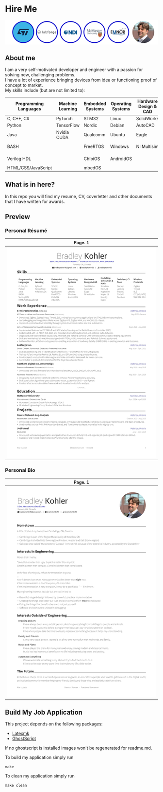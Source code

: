 # Hire Me

<img src="images/banner.png" /><br />

## About me

I am a very self-motivated developer and engineer with a passion for solving new, challenging problems. <br />
I have a lot of experience bringing devices from idea or functioning proof of concept to market. <br />
My skills include (but are not limited to): <br />

**Programming Languages** | **Machine Learning** | **Embedded Systems** | **Operating Systems** | **Hardware Design & CAD** | **Modelling, Simulation & Math** | **DevOps / CI Tools**    | **Wireless Protocols**
--------------------------|----------------------|----------------------|-----------------------|---------------------------|----------------------------------|--------------------------|----------------------------
C, C++, C#                | PyTorch              | STM32                | Linux                 | SolidWorks                | Simulink                         | Docker                   | ZigBee
Python                    | TensorFlow           | Nordic               | Debian                | AutoCAD                   | MATLAB                           | Jenkins                  | Thread
Java                      | Nvidia CUDA          | Qualcomm             | Ubuntu                | Eagle                     | MapleSim                         | TravisCI                 | BLE
BASH                      |                      | FreeRTOS             | Windows               | NI Multisim               | Maple 18                         | CircleCI                 | LTE (NB, MTC)
Verilog HDL               |                      | ChibiOS              | AndroidOS             |                           | NumPy                            | Bamboo                   | MAC 802.15.4
HTML/CSS/JavaScript       |                      | mbedOS               |                       |                           | Eigen                            |                          |

## What is in here?

In this repo you will find my resume, CV, coverletter and other documents that I have written for awards.

## Preview

### Personal Résumé

| Page. 1 |
|:---:|
| [![Résumé](images/personal_resume-001.jpg)](build/personal_resume.pdf)  |

### Personal Bio

| Page. 1 |
|:---:|
| [![Biography](images/personal_bio-001.jpg)](build/personal_bio.pdf) |

## Build My Job Application

This project depends on the following packages:

 - [Latexmk](https://mg.readthedocs.io/latexmk.html)
 - [GhostScript](https://www.ghostscript.com)

If no ghostscript is installed images won't be regenerated for readme.md.

To build my application simply run
```
make
```

To clean my application simply run
```
make clean
```
